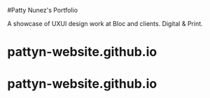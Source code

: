 #Patty Nunez's Portfolio

A showcase of UXUI design work at Bloc and clients. Digital & Print.
# pattyn-website.github.io
# pattyn-website.github.io
